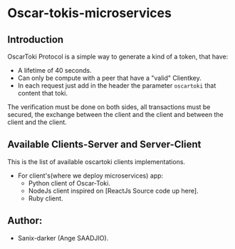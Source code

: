 # Oscar-tokis-microservices

## Introduction

OscarToki Protocol is a simple way to generate a kind of a token, that have:

- A lifetime of 40 seconds.
- Can only be compute with a peer that have a "valid" Clientkey.
- In each request just add in the header the parameter `oscartoki` that content that toki.

The verification must be done on both sides, all transactions must be secured, 
the exchange between the client and the client and between the client and the client.

## Available Clients-Server and Server-Client

This is the list of available oscartoki clients implementations.
- For client's(where we deploy microservices) app:
    - Python client of Oscar-Toki.
    - NodeJs client inspired on [ReactJs Source code up here].
    - Ruby client.

## Author:

- Sanix-darker (Ange SAADJIO).